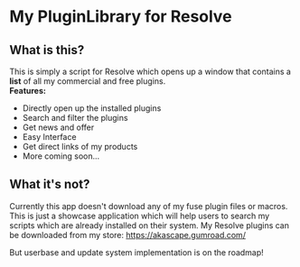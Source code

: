 # My PluginLibrary for Resolve

## What is this?
This is simply a script for Resolve which opens up a window that contains a **list** of all my commercial and free plugins.
<br> **Features:**
- Directly open up the installed plugins
- Search and filter the plugins
- Get news and offer
- Easy Interface
- Get direct links of my products
- More coming soon...

## What it's not?
Currently this app doesn't download any of my fuse plugin files or macros. This is just a showcase application which will help users to search my scripts which are already installed on their system. My Resolve plugins can be downloaded from my store: https://akascape.gumroad.com/

But userbase and update system implementation is on the roadmap!

